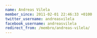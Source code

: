 ```yaml
---
name: Andreas Vilela
member_since: 2011-02-01 22:46:33 +0100
twitter_username: andreasvilela
facebook_username: andreasvilela
redirect_from: /membro/andreas-vilela/
---
```

